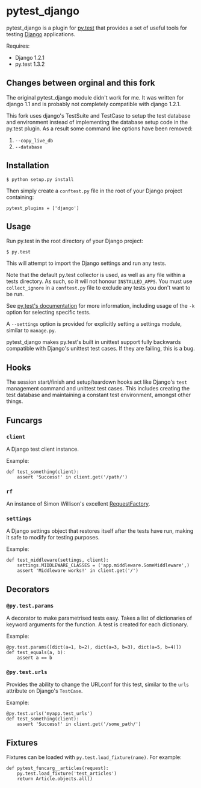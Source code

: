pytest_django
=============

pytest_django is a plugin for [py.test](http://pytest.org/) that provides a set of useful tools for testing [Django](http://www.djangoproject.com/) applications.

Requires:

  * Django 1.2.1
  * py.test 1.3.2

Changes between orginal and this fork
-------------------------------------

The original pytest_django module didn't work for me. It was written for django 1.1 and is probably not completely compatible with django 1.2.1.        

This fork uses django's TestSuite and TestCase to setup the test database and environment instead of implementing the database setup code in the py.test plugin.
As a result some command line options have been removed: 

1. `--copy_live_db`
2. `--database` 


Installation
------------

    $ python setup.py install

Then simply create a `conftest.py` file in the root of your Django project 
containing:

    pytest_plugins = ['django']

Usage
-----

Run py.test in the root directory of your Django project:

    $ py.test

This will attempt to import the Django settings and run any tests.

Note that the default py.test collector is used, as well as any file within a 
tests directory. As such, so it will not honour `INSTALLED_APPS`. You must use 
`collect_ignore` in a `conftest.py` file to exclude any tests you don't want 
to be run.

See [py.test's documentation](http://pytest.org/) for more information, 
including usage of the `-k` option for selecting specific tests.

A `--settings` option is provided for explicitly setting a settings module, 
similar to `manage.py`.

pytest_django makes py.test's built in unittest support fully backwards 
compatible with Django's unittest test cases. If they are failing, this is a 
bug.

Hooks
-----

The session start/finish and setup/teardown hooks act like Django's `test` 
management command and unittest test cases. This includes creating the test 
database and maintaining a constant test environment, amongst other things.

Funcargs
--------

### `client`

A Django test client instance.

Example:

    def test_something(client):
        assert 'Success!' in client.get('/path/')
        

### `rf`

An instance of Simon Willison's excellent 
[RequestFactory](http://www.djangosnippets.org/snippets/963/).

### `settings`

A Django settings object that restores itself after the tests have run, making
it safe to modify for testing purposes.

Example:
    
    def test_middleware(settings, client):
        settings.MIDDLEWARE_CLASSES = ('app.middleware.SomeMiddleware',)
        assert 'Middleware works!' in client.get('/')

Decorators
----------

### `@py.test.params`

A decorator to make parametrised tests easy. Takes a list of dictionaries of 
keyword arguments for the function. A test is created for each dictionary.

Example:

    @py.test.params([dict(a=1, b=2), dict(a=3, b=3), dict(a=5, b=4)])  
    def test_equals(a, b):
        assert a == b

### `@py.test.urls`

Provides the ability to change the URLconf for this test, similar to the 
`urls` attribute on Django's `TestCase`.

Example:
    
    @py.test.urls('myapp.test_urls')
    def test_something(client):
        assert 'Success!' in client.get('/some_path/')

Fixtures
--------

Fixtures can be loaded with `py.test.load_fixture(name)`. For example:

    def pytest_funcarg__articles(request):
        py.test.load_fixture('test_articles')
        return Article.objects.all()

